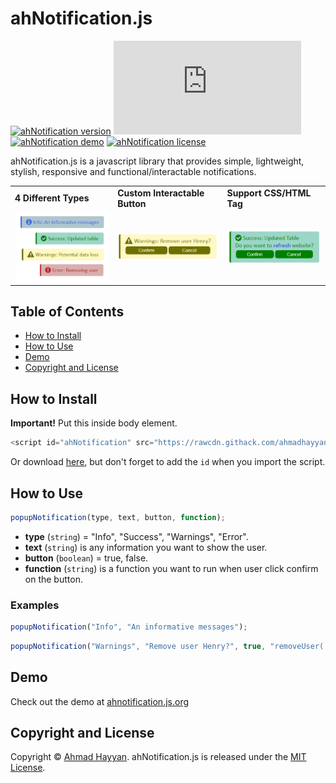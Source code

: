 # ahNotification.js
[![ahNotification version](https://badge.fury.io/gh/ahmadhayyan%2Fahnotification.js.svg)](../../)
[![ahNotification only 6 KB](https://badge-size.herokuapp.com/ahmadhayyan/ahnotification.js/main/ahNotification.min.js)](ahNotification.min.js)
[![ahNotification demo](https://img.shields.io/static/v1?label=Demo&message=Website&color=4dc820)](https://ahnotification.js.org)
[![ahNotification license](https://img.shields.io/npm/l/tabler.svg?label=License&message=MIT&color=4dc820)](LICENSE)


ahNotification.js is a javascript library that provides simple, lightweight, stylish, responsive and functional/interactable notifications.

<table border="0" align="center">
  <tr>
    <td><b>4 Different Types</b></td>
    <td><b>Custom Interactable Button</b></td>
    <td><b>Support CSS/HTML Tag</b></td>
  </tr>
  <tr>
    <td><img src="res/img/ahNotification.png" alt="ahNotification.js"></td>
    <td><img src="res/img/ahNotification_btn.png" alt="ahNotification.js"></td>
    <td><img src="res/img/ahNotification_css.png" alt="ahNotification.js"></td>
  </tr>
</table>

## Table of Contents
- [How to Install](#how-to-install)
- [How to Use](#how-to-use)
- [Demo](#demo)
- [Copyright and License](#copyright-and-license)

## How to Install
**Important!** Put this inside body element.
```js
<script id="ahNotification" src="https://rawcdn.githack.com/ahmadhayyan/ahnotification.js/v1.0.0/ahNotification.min.js" integrity="sha384-YN4GV5ZWZ9ZuLdXVbZhdCT8AIyx9NBuYNn0taXRTZ1A03fnx+ZSt7SE46GPgihNq" crossorigin="anonymous"></script>
```
Or download [here](https://github.com/ahmadhayyan/ahnotification.js/releases/download/v1.0.0/ahNotification.min.js), but don't forget to add the `id` when you import the script.

## How to Use
```js
popupNotification(type, text, button, function);
```
- **type** (`string`) = "Info", "Success", "Warnings", "Error".
- **text** (`string`) is any information you want to show the user.
- **button** (`boolean`) = true, false.
- **function** (`string`) is a function you want to run when user click confirm on the button.

### Examples
```js
popupNotification("Info", "An informative messages");
```
```js
popupNotification("Warnings", "Remove user Henry?", true, "removeUser('Henry')");
```

## Demo
Check out the demo at [ahnotification.js.org](https://ahnotification.js.org)

## Copyright and License
Copyright © [Ahmad Hayyan](https://ahmadhayyan.github.io). ahNotification.js is released under the [MIT License](LICENSE).
